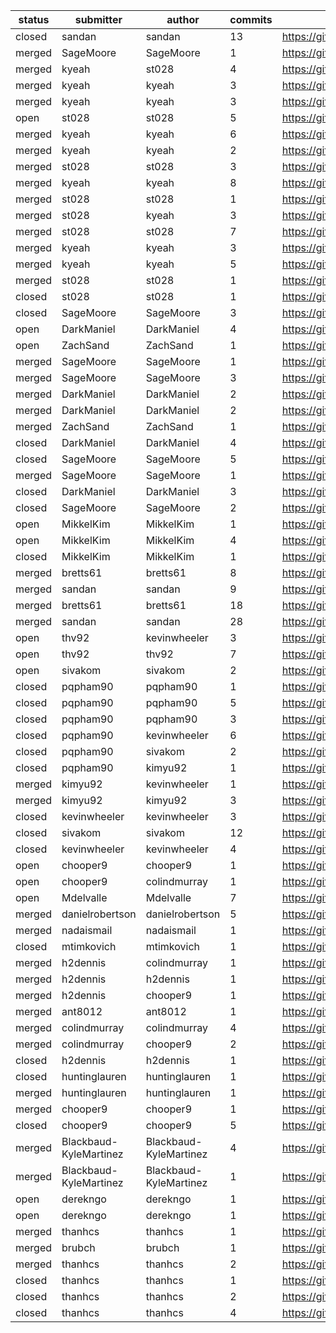 | status | submitter              | author                 | commits | link                                               |
| ------ | ---------------------- | ---------------------- | ------- | -------------------------------------------------- |
| closed | sandan                 | sandan                 |      13 | https://github.com/geotrellis/geotrellis/pull/1070 |
| merged | SageMoore              | SageMoore              |       1 | https://github.com/geotrellis/geotrellis/pull/1069 |
| merged | kyeah                  | st028                  |       4 | https://github.com/geotrellis/geotrellis/pull/1065 |
| merged | kyeah                  | kyeah                  |       3 | https://github.com/geotrellis/geotrellis/pull/1065 |
| merged | kyeah                  | kyeah                  |       3 | https://github.com/geotrellis/geotrellis/pull/1047 |
|   open | st028                  | st028                  |       5 | https://github.com/geotrellis/geotrellis/pull/1044 |
| merged | kyeah                  | kyeah                  |       6 | https://github.com/geotrellis/geotrellis/pull/1037 |
| merged | kyeah                  | kyeah                  |       2 | https://github.com/geotrellis/geotrellis/pull/1032 |
| merged | st028                  | st028                  |       3 | https://github.com/geotrellis/geotrellis/pull/1031 |
| merged | kyeah                  | kyeah                  |       8 | https://github.com/geotrellis/geotrellis/pull/1028 |
| merged | st028                  | st028                  |       1 | https://github.com/geotrellis/geotrellis/pull/1027 |
| merged | st028                  | kyeah                  |       3 | https://github.com/geotrellis/geotrellis/pull/1027 |
| merged | st028                  | st028                  |       7 | https://github.com/geotrellis/geotrellis/pull/1023 |
| merged | kyeah                  | kyeah                  |       3 | https://github.com/geotrellis/geotrellis/pull/1015 |
| merged | kyeah                  | kyeah                  |       5 | https://github.com/geotrellis/geotrellis/pull/991  |
| merged | st028                  | st028                  |       1 | https://github.com/geotrellis/geotrellis/pull/987  |
| closed | st028                  | st028                  |       1 | https://github.com/geotrellis/geotrellis/pull/985  |
| closed | SageMoore              | SageMoore              |       3 | https://github.com/geotrellis/gt-admin/pull/14     |
|   open | DarkManiel             | DarkManiel             |       4 | https://github.com/geotrellis/gt-admin/pull/13     |
|   open | ZachSand               | ZachSand               |       1 | https://github.com/geotrellis/gt-admin/pull/12     |
| merged | SageMoore              | SageMoore              |       1 | https://github.com/geotrellis/gt-admin/pull/11     |
| merged | SageMoore              | SageMoore              |       3 | https://github.com/geotrellis/gt-admin/pull/10     |
| merged | DarkManiel             | DarkManiel             |       2 | https://github.com/geotrellis/gt-admin/pull/9      |
| merged | DarkManiel             | DarkManiel             |       2 | https://github.com/geotrellis/gt-admin/pull/8      |
| merged | ZachSand               | ZachSand               |       1 | https://github.com/geotrellis/gt-admin/pull/7      |
| closed | DarkManiel             | DarkManiel             |       4 | https://github.com/geotrellis/gt-admin/pull/6      |
| closed | SageMoore              | SageMoore              |       5 | https://github.com/geotrellis/gt-admin/pull/5      |
| merged | SageMoore              | SageMoore              |       1 | https://github.com/geotrellis/gt-admin/pull/4      |
| closed | DarkManiel             | DarkManiel             |       3 | https://github.com/geotrellis/gt-admin/pull/3      |
| closed | SageMoore              | SageMoore              |       2 | https://github.com/geotrellis/gt-admin/pull/2      |
|   open | MikkelKim              | MikkelKim              |       1 | https://github.com/geotrellis/curve/pull/15        |
|   open | MikkelKim              | MikkelKim              |       4 | https://github.com/geotrellis/curve/pull/14        |
| closed | MikkelKim              | MikkelKim              |       1 | https://github.com/geotrellis/curve/pull/13        |
| merged | bretts61               | bretts61               |       8 | https://github.com/geotrellis/curve/pull/11        |
| merged | sandan                 | sandan                 |       9 | https://github.com/geotrellis/curve/pull/10        |
| merged | bretts61               | bretts61               |      18 | https://github.com/geotrellis/curve/pull/7         |
| merged | sandan                 | sandan                 |      28 | https://github.com/geotrellis/curve/pull/6         |
|   open | thv92                  | kevinwheeler           |       3 | https://github.com/locationtech/geomesa/pull/572   |
|   open | thv92                  | thv92                  |       7 | https://github.com/locationtech/geomesa/pull/572   |
|   open | sivakom                | sivakom                |       2 | https://github.com/locationtech/geomesa/pull/570   |
| closed | pqpham90               | pqpham90               |       1 | https://github.com/locationtech/geomesa/pull/565   |
| closed | pqpham90               | pqpham90               |       5 | https://github.com/locationtech/geomesa/pull/553   |
| closed | pqpham90               | pqpham90               |       3 | https://github.com/locationtech/geomesa/pull/552   |
| closed | pqpham90               | kevinwheeler           |       6 | https://github.com/locationtech/geomesa/pull/552   |
| closed | pqpham90               | sivakom                |       2 | https://github.com/locationtech/geomesa/pull/552   |
| closed | pqpham90               | kimyu92                |       1 | https://github.com/locationtech/geomesa/pull/552   |
| merged | kimyu92                | kevinwheeler           |       1 | https://github.com/locationtech/geomesa/pull/535   |
| merged | kimyu92                | kimyu92                |       3 | https://github.com/locationtech/geomesa/pull/535   |
| closed | kevinwheeler           | kevinwheeler           |       3 | https://github.com/locationtech/geomesa/pull/501   |
| closed | sivakom                | sivakom                |      12 | https://github.com/locationtech/geomesa/pull/494   |
| closed | kevinwheeler           | kevinwheeler           |       4 | https://github.com/locationtech/geomesa/pull/487   |
|   open | chooper9               | chooper9               |       1 | https://github.com/selendroid/selendroid/pull/868  |
|   open | chooper9               | colindmurray           |       1 | https://github.com/selendroid/selendroid/pull/868  |
|   open | Mdelvalle              | Mdelvalle              |       7 | https://github.com/selendroid/selendroid/pull/867  |
| merged | danielrobertson        | danielrobertson        |       5 | https://github.com/selendroid/selendroid/pull/864  |
| merged | nadaismail             | nadaismail             |       1 | https://github.com/selendroid/selendroid/pull/862  |
| closed | mtimkovich             | mtimkovich             |       1 | https://github.com/selendroid/selendroid/pull/861  |
| merged | h2dennis               | colindmurray           |       1 | https://github.com/selendroid/selendroid/pull/860  |
| merged | h2dennis               | h2dennis               |       1 | https://github.com/selendroid/selendroid/pull/860  |
| merged | h2dennis               | chooper9               |       1 | https://github.com/selendroid/selendroid/pull/860  |
| merged | ant8012                | ant8012                |       1 | https://github.com/selendroid/selendroid/pull/849  |
| merged | colindmurray           | colindmurray           |       4 | https://github.com/selendroid/selendroid/pull/848  |
| merged | colindmurray           | chooper9               |       2 | https://github.com/selendroid/selendroid/pull/848  |
| closed | h2dennis               | h2dennis               |       1 | https://github.com/selendroid/selendroid/pull/841  |
| closed | huntinglauren          | huntinglauren          |       1 | https://github.com/selendroid/selendroid/pull/840  |
| merged | huntinglauren          | huntinglauren          |       1 | https://github.com/selendroid/selendroid/pull/835  |
| merged | chooper9               | chooper9               |       1 | https://github.com/selendroid/selendroid/pull/833  |
| closed | chooper9               | chooper9               |       5 | https://github.com/selendroid/selendroid/pull/819  |
| merged | Blackbaud-KyleMartinez | Blackbaud-KyleMartinez |       4 | https://github.com/selendroid/selendroid/pull/816  |
| merged | Blackbaud-KyleMartinez | Blackbaud-KyleMartinez |       1 | https://github.com/selendroid/selendroid.io/pull/8 |
|   open | derekngo               | derekngo               |       1 | https://github.com/ios-driver/ios-driver/pull/375  |
|   open | derekngo               | derekngo               |       1 | https://github.com/ios-driver/ios-driver/pull/373  |
| merged | thanhcs                | thanhcs                |       1 | https://github.com/ios-driver/ios-driver/pull/372  |
| merged | brubch                 | brubch                 |       1 | https://github.com/ios-driver/ios-driver/pull/371  |
| merged | thanhcs                | thanhcs                |       2 | https://github.com/ios-driver/ios-driver/pull/368  |
| closed | thanhcs                | thanhcs                |       1 | https://github.com/ios-driver/ios-driver/pull/365  |
| closed | thanhcs                | thanhcs                |       2 | https://github.com/ios-driver/ios-driver/pull/363  |
| closed | thanhcs                | thanhcs                |       4 | https://github.com/ios-driver/ios-driver/pull/359  |
